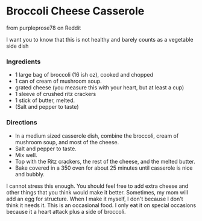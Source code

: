 # Broccoli Cheese Casserole

from purpleprose78 on Reddit

I want you to know that this is not healthy and barely counts as a vegetable side dish

### Ingredients

* 1 large bag of broccoli (16 ish oz), cooked and chopped
* 1 can of cream of mushroom soup.
* grated cheese (you measure this with your heart, but at least a cup)
* 1 sleeve of crushed ritz crackers
* 1 stick of butter, melted.
* (Salt and pepper to taste)

### Directions

* In a medium sized casserole dish, combine the broccoli, cream of mushroom soup, and most of the cheese.
* Salt and pepper to taste.
* Mix well.
* Top with the Ritz crackers, the rest of the cheese, and the melted butter.
* Bake covered in a 350 oven for about 25 minutes until casserole is nice and bubbly.

I cannot stress this enough. You should feel free to add extra cheese and other things that you think would make it better. 
Sometimes, my mom will add an egg for structure. When I make it myself, I don't because I don't think it needs it. This is 
an occasional food. I only eat it on special occasions because it a heart attack plus a side of broccoli.
